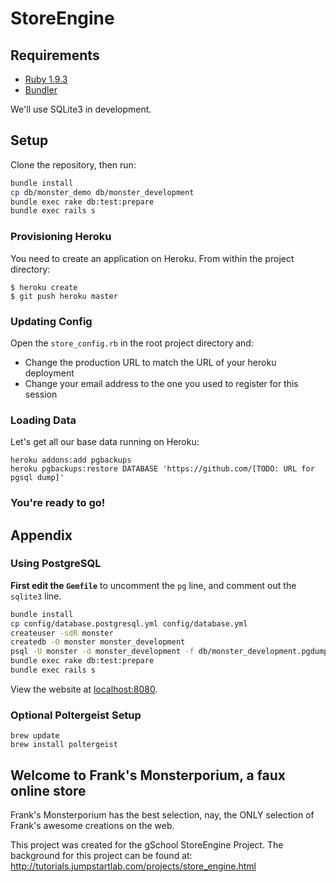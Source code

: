 # StoreEngine

## Requirements

* [Ruby 1.9.3](https://rvm.io/)
* [Bundler](http://gembundler.com/)

We'll use SQLite3 in development.

## Setup

Clone the repository, then run:

```bash
bundle install
cp db/monster_demo db/monster_development
bundle exec rake db:test:prepare
bundle exec rails s
```

### Provisioning Heroku

You need to create an application on Heroku. From within the project directory:

```
$ heroku create
$ git push heroku master
```

### Updating Config

Open the `store_config.rb` in the root project directory and:

* Change the production URL to match the URL of your heroku deployment
* Change your email address to the one you used to register for this session

### Loading Data

Let's get all our base data running on Heroku:

```
heroku addons:add pgbackups
heroku pgbackups:restore DATABASE 'https://github.com/[TODO: URL for pgsql dump]'
```

### You're ready to go!

## Appendix

### Using PostgreSQL

**First edit the `Gemfile`** to uncomment the `pg` line, and comment out the
`sqlite3` line.

```bash
bundle install
cp config/database.postgresql.yml config/database.yml
createuser -sdR monster
createdb -O monster monster_development
psql -U monster -d monster_development -f db/monster_development.pgdump
bundle exec rake db:test:prepare
bundle exec rails s
```

View the website at [localhost:8080](http://localhost:8080).

### Optional Poltergeist Setup

```
brew update
brew install poltergeist
```

## Welcome to Frank's Monsterporium, a faux online store

Frank's Monsterporium has the best selection, nay, the ONLY selection of Frank's awesome creations on the web.

This project was created for the gSchool StoreEngine Project. The background for this project can be found at: http://tutorials.jumpstartlab.com/projects/store_engine.html

